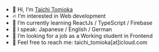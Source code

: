- 👋 Hi, I’m <a href="https://taizen-dev.com" target="_blank">Taichi Tomioka</a>
- :fire: I’m interested in Web development
- 🌱 I’m currently learning ReactJs / TypeScript / Firebase
- :lips: I speak: Japanese / English / German
- :eyes: I’m looking for a job as a Working student in Frontend
- :e-mail: Feel free to reach me: taichi_tomioka[at]icloud.com
